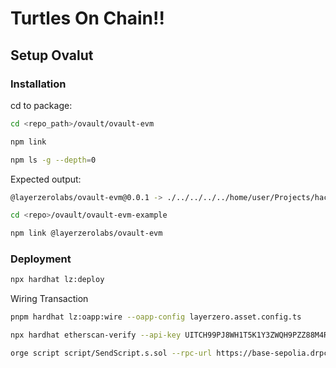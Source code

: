 # Turtles On Chain!!

## Setup Ovalut
### Installation
cd to package:
```bash
cd <repo_path>/ovault/ovault-evm
```

```bash
npm link
```

```bash
npm ls -g --depth=0
```

Expected output:
```bash
@layerzerolabs/ovault-evm@0.0.1 -> ./../../../../home/user/Projects/hackatons/eth-global-cannes/ovault/ovault-evm
```

```bash
cd <repo>/ovault/ovault-evm-example
```

```bash
npm link @layerzerolabs/ovault-evm
```

### Deployment
```bash
npx hardhat lz:deploy
```

Wiring Transaction
```bash
pnpm hardhat lz:oapp:wire --oapp-config layerzero.asset.config.ts
```

```bash
npx hardhat etherscan-verify --api-key UITCH99PJ8WH1T5K1Y3ZWQH9PZZ88M4R9P --api-url https://api-sepolia.arbiscan.io/ --contract-name MyOVaultComposer --network arbitrum-sepolia
```

```bash
orge script script/SendScript.s.sol --rpc-url https://base-sepolia.drpc.org --private-key eec5114d22861479be10c9db7850f75473bbcde37076163fbf94222a3864ee74 --sig "exec(address,string,uint256,uint256,uint128,uint128)" 0x33457F5E32380AEFeac8A8eBF887E4608Eb6c3ca "arb-sep" 1ether 0 0 0 0.000025ether --broadcast
```
